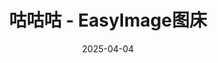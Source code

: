---
hide: false
title: 咕咕咕 - EasyImage图床
date: 2025-04-04
updated: 2025-04-04
categories: 搞机日志
tags:
  - 搞机日志
  - 咕咕咕
---